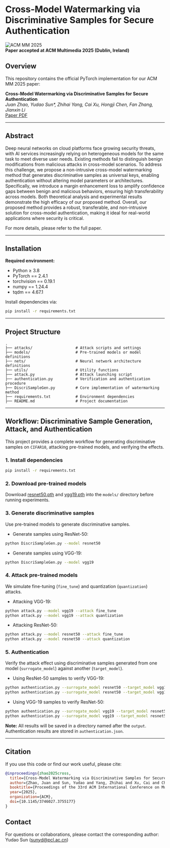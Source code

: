 # Cross-Model Watermarking via Discriminative Samples for Secure Authentication

![ACM MM 2025](https://img.shields.io/badge/ACM-MM%202025-blue)  
**Paper accepted at ACM Multimedia 2025 (Dublin, Ireland)**

## Overview

This repository contains the official PyTorch implementation for our ACM MM 2025 paper:

**Cross-Model Watermarking via Discriminative Samples for Secure Authentication**  
*Juan Zhao, Yudao Sun\*, Zhihai Yang, Cai Xu, Hongji Chen, Fan Zhang, Jianxin Li*  
[Paper PDF](link_to_camera_ready_or_arxiv)

---

## Abstract

Deep neural networks on cloud platforms face growing security threats, with AI services increasingly relying on heterogeneous models for the same task to meet diverse user needs. Existing methods fail to distinguish benign modifications from malicious attacks in cross-model scenarios. To address this challenge, we propose a non-intrusive cross-model watermarking method that generates discriminative samples as universal keys, enabling authentication without altering model parameters or architectures. Specifically, we introduce a margin enhancement loss to amplify confidence gaps between benign and malicious behaviors, ensuring high transferability across models. Both theoretical analysis and experimental results demonstrate the high efficacy of our proposed method. Overall, our proposed method provides a robust, transferable, and non-intrusive solution for cross-model authentication, making it ideal for real-world applications where security is critical.
 
For more details, please refer to the full paper.

---

## Installation

**Required environment:**  
- Python ≥ 3.8  
- PyTorch == 2.4.1  
- torchvision == 0.19.1  
- numpy == 1.24.4  
- tqdm == 4.67.1  

Install dependencies via:
```bash
pip install -r requirements.txt
```

---

## Project Structure

```
.
├── attacks/                   # Attack scripts and settings
├── models/                    # Pre-trained models or model definitions
├── nets/                      # Neural network architecture definitions
├── utils/                     # Utility functions
├── attack.py                  # Attack launching script
├── authentication.py          # Verification and authentication procedure
├── DiscriSampleGen.py         # Core implementation of watermarking method
├── requirements.txt           # Environment dependencies
├── README.md                  # Project documentation
```

---

## Workflow: Discriminative Sample Generation, Attack, and Authentication

This project provides a complete workflow for generating discriminative samples on `CIFAR10`, attacking pre-trained models, and verifying the effects.

### 1. Install dependencies

```bash
pip install -r requirements.txt
```

### 2. Download pre-trained models

Download [resnet50.pth](https://github.com/guidao20/CMWA/releases/download/v1.0.0/resnet50.pth) and [vgg19.pth](https://github.com/guidao20/CMWA/releases/download/v1.0.0/vgg19.pth) into the `models/` directory before running experiments.

### 3. Generate discriminative samples

Use pre-trained models to generate discriminative samples. 

* Generate samples using ResNet-50:
```bash
python DiscriSampleGen.py --model resnet50
```

* Generate samples using VGG-19:
```bash
python DiscriSampleGen.py --model vgg19
```

### 4. Attack pre-trained models

We simulate fine-tuning (`fine_tune`) and quantization (`quantization`) attacks.

* Attacking VGG-19:
```bash
python attack.py --model vgg19 --attack fine_tune
python attack.py --model vgg19 --attack quantization
```

* Attacking ResNet-50:
```bash
python attack.py --model resnet50 --attack fine_tune
python attack.py --model resnet50 --attack quantization
```

### 5. Authentication

Verify the attack effect using discriminative samples generated from one model (`surrogate_model`) against another (`target_model`).

* Using ResNet-50 samples to verify VGG-19:
```bash
python authentication.py --surrogate_model resnet50 --target_model vgg19 --attack fine_tune
python authentication.py --surrogate_model resnet50 --target_model vgg19 --attack quantization
```

* Using VGG-19 samples to verify ResNet-50:
```bash
python authentication.py --surrogate_model vgg19 --target_model resnet50 --attack fine_tune
python authentication.py --surrogate_model vgg19 --target_model resnet50 --attack quantization
```

**Note:** All results will be saved in a directory named after the `output`. Authentication results are stored in `authentication.json`.

---

## Citation

If you use this code or find our work useful, please cite:

```bibtex
@inproceedings{zhao2025cross,
  title={Cross-Model Watermarking via Discriminative Samples for Secure Authentication},
  author={Zhao, Juan and Sun, Yudao and Yang, Zhihai and Xu, Cai and Chen, Hongji and Zhang, Fan and Li, Jianxin},
  booktitle={Proceedings of the 33rd ACM International Conference on Multimedia (MM '25)},
  year={2025},
  organization={ACM},
  doi={10.1145/3746027.3755177}
}
```

## Contact

For questions or collaborations, please contact the corresponding author:  
Yudao Sun (sunyd@pcl.ac.cn)

